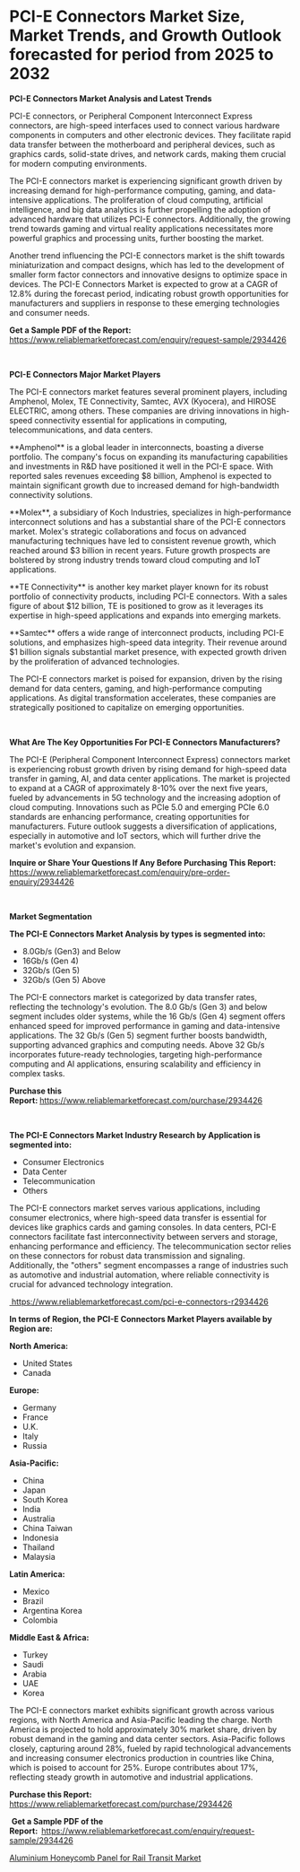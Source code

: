 <p><h1>PCI-E Connectors Market Size, Market Trends, and Growth Outlook forecasted for period from 2025 to 2032</h1></p><p><strong>PCI-E Connectors Market Analysis and Latest Trends</strong></p>
<p><p>PCI-E connectors, or Peripheral Component Interconnect Express connectors, are high-speed interfaces used to connect various hardware components in computers and other electronic devices. They facilitate rapid data transfer between the motherboard and peripheral devices, such as graphics cards, solid-state drives, and network cards, making them crucial for modern computing environments.</p><p>The PCI-E connectors market is experiencing significant growth driven by increasing demand for high-performance computing, gaming, and data-intensive applications. The proliferation of cloud computing, artificial intelligence, and big data analytics is further propelling the adoption of advanced hardware that utilizes PCI-E connectors. Additionally, the growing trend towards gaming and virtual reality applications necessitates more powerful graphics and processing units, further boosting the market.</p><p>Another trend influencing the PCI-E connectors market is the shift towards miniaturization and compact designs, which has led to the development of smaller form factor connectors and innovative designs to optimize space in devices. The PCI-E Connectors Market is expected to grow at a CAGR of 12.8% during the forecast period, indicating robust growth opportunities for manufacturers and suppliers in response to these emerging technologies and consumer needs.</p></p>
<p><strong>Get a Sample PDF of the Report:&nbsp;</strong> <a href="https://www.reliablemarketforecast.com/enquiry/request-sample/2934426?utm_campaign=3323&utm_medium=2&utm_source=Github&utm_content=ia&utm_term=13032025&utm_id=pci-e-connectors">https://www.reliablemarketforecast.com/enquiry/request-sample/2934426</a></p>
<p>&nbsp;</p>
<p><strong>PCI-E Connectors Major Market Players</strong></p>
<p><p>The PCI-E connectors market features several prominent players, including Amphenol, Molex, TE Connectivity, Samtec, AVX (Kyocera), and HIROSE ELECTRIC, among others. These companies are driving innovations in high-speed connectivity essential for applications in computing, telecommunications, and data centers.</p><p>**Amphenol** is a global leader in interconnects, boasting a diverse portfolio. The company's focus on expanding its manufacturing capabilities and investments in R&D have positioned it well in the PCI-E space. With reported sales revenues exceeding $8 billion, Amphenol is expected to maintain significant growth due to increased demand for high-bandwidth connectivity solutions.</p><p>**Molex**, a subsidiary of Koch Industries, specializes in high-performance interconnect solutions and has a substantial share of the PCI-E connectors market. Molex's strategic collaborations and focus on advanced manufacturing techniques have led to consistent revenue growth, which reached around $3 billion in recent years. Future growth prospects are bolstered by strong industry trends toward cloud computing and IoT applications.</p><p>**TE Connectivity** is another key market player known for its robust portfolio of connectivity products, including PCI-E connectors. With a sales figure of about $12 billion, TE is positioned to grow as it leverages its expertise in high-speed applications and expands into emerging markets.</p><p>**Samtec** offers a wide range of interconnect products, including PCI-E solutions, and emphasizes high-speed data integrity. Their revenue around $1 billion signals substantial market presence, with expected growth driven by the proliferation of advanced technologies.</p><p>The PCI-E connectors market is poised for expansion, driven by the rising demand for data centers, gaming, and high-performance computing applications. As digital transformation accelerates, these companies are strategically positioned to capitalize on emerging opportunities.</p></p>
<p>&nbsp;</p>
<p><strong>What Are The Key Opportunities For PCI-E Connectors Manufacturers?</strong></p>
<p><p>The PCI-E (Peripheral Component Interconnect Express) connectors market is experiencing robust growth driven by rising demand for high-speed data transfer in gaming, AI, and data center applications. The market is projected to expand at a CAGR of approximately 8-10% over the next five years, fueled by advancements in 5G technology and the increasing adoption of cloud computing. Innovations such as PCIe 5.0 and emerging PCIe 6.0 standards are enhancing performance, creating opportunities for manufacturers. Future outlook suggests a diversification of applications, especially in automotive and IoT sectors, which will further drive the market's evolution and expansion.</p></p>
<p><strong>Inquire or Share Your Questions If Any Before Purchasing This Report:</strong> <a href="https://www.reliablemarketforecast.com/enquiry/pre-order-enquiry/2934426?utm_campaign=3323&utm_medium=2&utm_source=Github&utm_content=ia&utm_term=13032025&utm_id=pci-e-connectors">https://www.reliablemarketforecast.com/enquiry/pre-order-enquiry/2934426</a></p>
<p>&nbsp;</p>
<p><strong>Market Segmentation</strong></p>
<p><strong>The PCI-E Connectors Market Analysis by types is segmented into:</strong></p>
<p><ul><li>8.0Gb/s (Gen3) and Below</li><li>16Gb/s (Gen 4)</li><li>32Gb/s (Gen 5)</li><li>32Gb/s (Gen 5) Above</li></ul></p>
<p><p>The PCI-E connectors market is categorized by data transfer rates, reflecting the technology's evolution. The 8.0 Gb/s (Gen 3) and below segment includes older systems, while the 16 Gb/s (Gen 4) segment offers enhanced speed for improved performance in gaming and data-intensive applications. The 32 Gb/s (Gen 5) segment further boosts bandwidth, supporting advanced graphics and computing needs. Above 32 Gb/s incorporates future-ready technologies, targeting high-performance computing and AI applications, ensuring scalability and efficiency in complex tasks.</p></p>
<p><strong>Purchase this Report:&nbsp;</strong><a href="https://www.reliablemarketforecast.com/purchase/2934426?utm_campaign=3323&utm_medium=2&utm_source=Github&utm_content=ia&utm_term=13032025&utm_id=pci-e-connectors">https://www.reliablemarketforecast.com/purchase/2934426</a></p>
<p>&nbsp;</p>
<p><strong>The PCI-E Connectors Market Industry Research by Application is segmented into:</strong></p>
<p><ul><li>Consumer Electronics</li><li>Data Center</li><li>Telecommunication</li><li>Others</li></ul></p>
<p><p>The PCI-E connectors market serves various applications, including consumer electronics, where high-speed data transfer is essential for devices like graphics cards and gaming consoles. In data centers, PCI-E connectors facilitate fast interconnectivity between servers and storage, enhancing performance and efficiency. The telecommunication sector relies on these connectors for robust data transmission and signaling. Additionally, the "others" segment encompasses a range of industries such as automotive and industrial automation, where reliable connectivity is crucial for advanced technology integration.</p></p>
<p><a href="https://www.reliablemarketforecast.com/pci-e-connectors-r2934426?utm_campaign=3323&utm_medium=2&utm_source=Github&utm_content=ia&utm_term=13032025&utm_id=pci-e-connectors">&nbsp;https://www.reliablemarketforecast.com/pci-e-connectors-r2934426</a></p>
<p><strong>In terms of Region, the PCI-E Connectors Market Players available by Region are:</strong></p>
<p>
    <p> <strong> North America: </strong>
        <ul>
            <li>United States</li>
            <li>Canada</li>
        </ul>
        </p> 
    <p> <strong> Europe: </strong>
        <ul>
            <li>Germany</li>
            <li>France</li>
            <li>U.K.</li>
            <li>Italy</li>
            <li>Russia</li>
        </ul>
        </p> 
    <p> <strong> Asia-Pacific: </strong>
        <ul>
            <li>China</li>
            <li>Japan</li>
            <li>South Korea</li>
            <li>India</li>
            <li>Australia</li>
            <li>China Taiwan</li>
            <li>Indonesia</li>
            <li>Thailand</li>
            <li>Malaysia</li>
        </ul>
        </p> 
    <p> <strong> Latin America: </strong>
        <ul>
            <li>Mexico</li>
            <li>Brazil</li>
            <li>Argentina Korea</li>
            <li>Colombia</li>
        </ul>
        </p> 
    <p> <strong> Middle East & Africa: </strong>
        <ul>
            <li>Turkey</li>
            <li>Saudi</li>
            <li>Arabia</li>
            <li>UAE</li>
            <li>Korea</li>
        </ul>
    </p>
    </p>
<p><p>The PCI-E connectors market exhibits significant growth across various regions, with North America and Asia-Pacific leading the charge. North America is projected to hold approximately 30% market share, driven by robust demand in the gaming and data center sectors. Asia-Pacific follows closely, capturing around 28%, fueled by rapid technological advancements and increasing consumer electronics production in countries like China, which is poised to account for 25%. Europe contributes about 17%, reflecting steady growth in automotive and industrial applications.</p></p>
<p><strong>Purchase this Report: </strong><a href="https://www.reliablemarketforecast.com/purchase/2934426?utm_campaign=3323&utm_medium=2&utm_source=Github&utm_content=ia&utm_term=13032025&utm_id=pci-e-connectors">https://www.reliablemarketforecast.com/purchase/2934426</a></p>
<p>&nbsp;<strong>Get a Sample PDF of the Report:&nbsp;&nbsp;</strong><a href="https://www.reliablemarketforecast.com/enquiry/request-sample/2934426?utm_campaign=3323&utm_medium=2&utm_source=Github&utm_content=ia&utm_term=13032025&utm_id=pci-e-connectors">https://www.reliablemarketforecast.com/enquiry/request-sample/2934426</a></p>
<p><strong></strong></p>
<p><p><a href="https://github.com/saeiddaemo/Market-Research-Report-List-1/blob/main/aluminium-honeycomb-panel-for-rail-transit-market.md?utm_campaign=3323&utm_medium=2&utm_source=Github&utm_content=ia&utm_term=13032025&utm_id=pci-e-connectors">Aluminium Honeycomb Panel for Rail Transit Market</a></p></p>